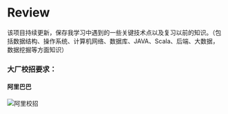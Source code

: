 # Review
该项目持续更新，保存我学习中遇到的一些关键技术点以及复习以前的知识。（包括数据结构、操作系统、计算机网络、数据库、JAVA、Scala、后端、大数据，数据挖掘等方面知识）


### 大厂校招要求：
#### 阿里巴巴

![阿里校招](https://github.com/ljcan/jqBlogs/blob/master/%E9%98%BF%E9%87%8C.png)
